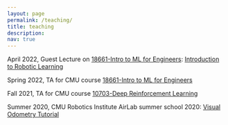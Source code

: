 ```yaml
---
layout: page
permalink: /teaching/
title: teaching 
description: 
nav: true
---
```


<!-- For now, this page is assumed to be a static description of your courses. You can convert it to a collection similar to `_projects/` so that you can have a dedicated page for each course.

Organize your courses by years, topics, or universities, however you like! -->


April 2022, Guest Lecture on [18661-Intro to ML for Engineers](https://18661.github.io/): [Introduction to Robotic Learning](https://docs.google.com/presentation/d/1gBx5P4PhKIvoQ2fYw61Muxv61_jY5xDrAvo_XjVO4Vc/edit?usp=sharing)

Spring 2022, TA for CMU course [18661-Intro to ML for Engineers](https://18661.github.io/)

Fall 2021, TA for CMU course [10703-Deep Reinforcement Learning](https://cmudeeprl.github.io/703website_f21/)

Summer 2020, CMU Robotics Institute AirLab summer school 2020: [Visual Odometry Tutorial](https://www.youtube.com/watch?v=VOlYuK6AtAE&ab_channel=AirLab)